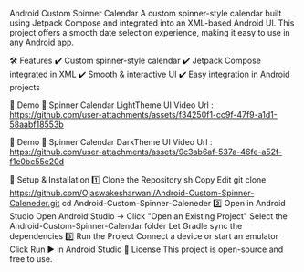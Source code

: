 Android Custom Spinner Calendar
A custom spinner-style calendar built using Jetpack Compose and integrated into an XML-based Android UI. This project offers a smooth date selection experience, making it easy to use in any Android app.

🛠 Features
✔️ Custom spinner-style calendar
✔️ Jetpack Compose integrated in XML
✔️ Smooth & interactive UI
✔️ Easy integration in Android projects

📌 Demo
🎥 Spinner Calendar LightTheme UI
   Video Url : https://github.com/user-attachments/assets/f34250f1-cc9f-47f9-a1d1-58aabf18553b

📌 Demo
🎥 Spinner Calendar DarkTheme UI
    Video Url : https://github.com/user-attachments/assets/9c3ab6af-537a-46fe-a52f-f1e0bc55e20d


🚀 Setup & Installation
1️⃣ Clone the Repository
sh
Copy
Edit
git clone https://github.com/Ojaswakesharwani/Android-Custom-Spinner-Caleneder.git
cd Android-Custom-Spinner-Caleneder
2️⃣ Open in Android Studio
Open Android Studio → Click "Open an Existing Project"
Select the Android-Custom-Spinner-Calendar folder
Let Gradle sync the dependencies
3️⃣ Run the Project
Connect a device or start an emulator
Click Run ▶ in Android Studio
📜 License
This project is open-source and free to use.

